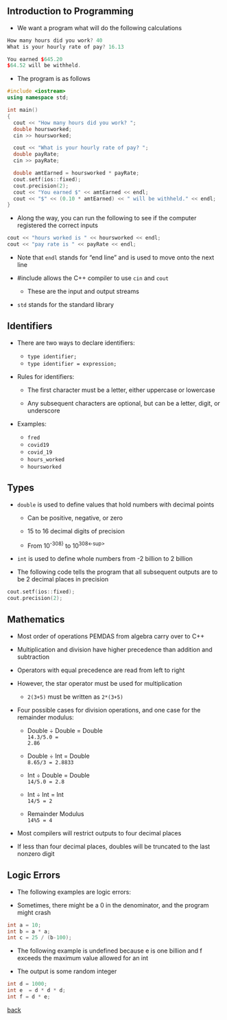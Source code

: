 
## Introduction to Programming

* We want a program what will do the following calculations

```cpp
How many hours did you work? 40
What is your hourly rate of pay? 16.13

You earned $645.20
$64.52 will be withheld.
```

* The program is as follows

```cpp
#include <iostream>
using namespace std;

int main()
{
  cout << "How many hours did you work? ";
  double hoursworked;
  cin >> hoursworked;

  cout << "What is your hourly rate of pay? ";
  double payRate;
  cin >> payRate;

  double amtEarned = hoursworked * payRate;
  cout.setf(ios::fixed);
  cout.precision(2);
  cout << "You earned $" << amtEarned << endl;
  cout << "$" << (0.10 * amtEarned) << " will be withheld." << endl;
}
```

* Along the way, you can run the following to see if the computer registered the correct inputs

```cpp
cout << "hours worked is " << hoursworked << endl;
cout << "pay rate is " << payRate << endl;
```

* Note that <code>endl</code> stands for “end line” and is used to move onto the next line

- #include <iostream> allows the C++ compiler to use <code>cin</code> and <code>cout</code>
  
  - These are the input and output streams

* <code>std</code> stands for the standard library


## Identifiers

- There are two ways to declare identifiers:
  - <code>type identifier;</code>
  - <code>type identifier = expression;</code>


- Rules for identifiers:

  - The first character must be a letter, either uppercase or lowercase

  - Any subsequent characters are optional, but can be a letter, digit, or underscore

- Examples:
  - <code>fred</code>
  - <code>covid19</code>
  - <code>covid_19</code>
  - <code>hours_worked</code>
  - <code>hoursworked</code>

## Types

- <code>double</code> is used to define values that hold numbers with decimal points

  - Can be positive, negative, or zero
  
  - 15 to 16 decimal digits of precision
  
  - From 10<sup>-308}</sup> to 10<sup>308<-sup>


* <code>int</code> is used to define whole numbers from -2 billion to 2 billion


* The following code tells the program that all subsequent outputs are to be 2 decimal places in precision

```cpp
cout.setf(ios::fixed);
cout.precision(2);
```

## Mathematics

* Most order of operations PEMDAS from algebra carry over to C++

* Multiplication and division have higher precedence than addition and subtraction

* Operators with equal precedence are read from left to right

- However, the star operator must be used for multiplication

  - <code>2(3+5)</code> must be written as <code>2*(3+5)</code>

- Four possible cases for division operations, and one case for the remainder modulus:

  - Double ÷ Double = Double <br> <code>14.3/5.0 = 2.86</code>

  - Double ÷ Int = Double <br> <code>8.65/3 = 2.8833</code>

  - Int ÷ Double = Double <br> <code>14/5.0 = 2.8</code>
  
  - Int ÷ Int = Int <br> <code>14/5 = 2</code>

  - Remainder Modulus <br> <code>14%5 = 4</code>

* Most compilers will restrict outputs to four decimal places

* If less than four decimal places, doubles will be truncated to the last nonzero digit

## Logic Errors

* The following examples are logic errors:

* Sometimes, there might be a 0 in the denominator, and the program might crash

```cpp
int a = 10;
int b = a * a;
int c = 25 / (b-100);
```

* The following example is undefined because e is one billion and f exceeds the maximum value allowed for an int

*  The output is some random integer

```cpp
int d = 1000;
int e  = d * d * d;
int f = d * e;
```

  
[back](./)
